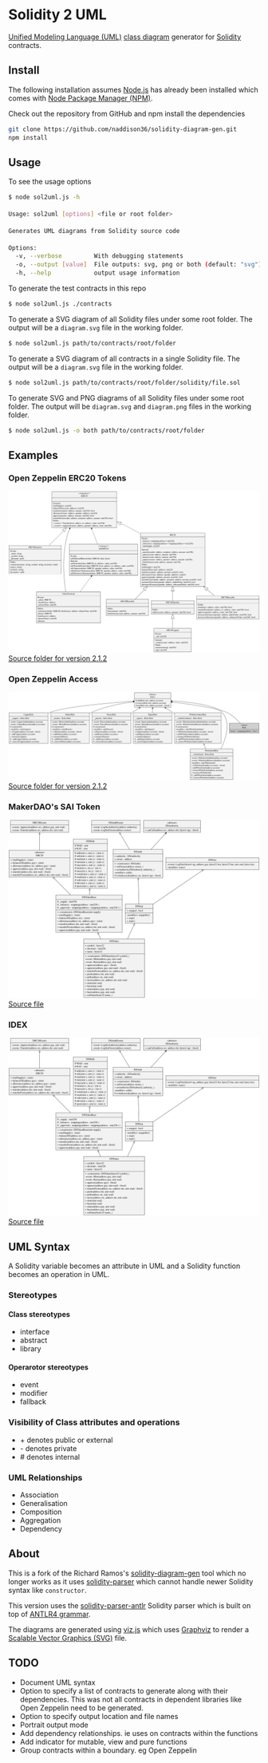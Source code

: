 # Solidity 2 UML
[Unified Modeling Language (UML)](https://en.wikipedia.org/wiki/Unified_Modeling_Language) [class diagram](https://en.wikipedia.org/wiki/Class_diagram) generator for [Solidity](https://solidity.readthedocs.io/) contracts.

## Install

The following installation assumes [Node.js](https://nodejs.org/en/download/) has already been installed which comes with [Node Package Manager (NPM)](https://www.npmjs.com/).

Check out the repository from GitHub and npm install the dependencies
```Bash
git clone https://github.com/naddison36/solidity-diagram-gen.git
npm install
```

## Usage

To see the usage options
```Bash
$ node sol2uml.js -h

Usage: sol2uml [options] <file or root folder>

Generates UML diagrams from Solidity source code

Options:
  -v, --verbose         With debugging statements
  -o, --output [value]  File outputs: svg, png or both (default: "svg")
  -h, --help            output usage information

```

To generate the test contracts in this repo
```Bash
$ node sol2uml.js ./contracts
```

To generate a SVG diagram of all Solidity files under some root folder. The output will be a `diagram.svg` file in the working folder.
```Bash
$ node sol2uml.js path/to/contracts/root/folder
```

To generate a SVG diagram of all contracts in a single Solidity file. The output will be a `diagram.svg` file in the working folder.
```Bash
$ node sol2uml.js path/to/contracts/root/folder/solidity/file.sol
```

To generate SVG and PNG diagrams of all Solidity files under some root folder.  The output will be `diagram.svg` and `diagram.png` files in the working folder.
```Bash
$ node sol2uml.js -o both path/to/contracts/root/folder
```

## Examples

### Open Zeppelin ERC20 Tokens
![Open Zeppelin ERC20](./examples/OpenZeppelinERC20.svg)
[Source folder for version 2.1.2](https://github.com/OpenZeppelin/openzeppelin-solidity/tree/v2.1.2/contracts/token/ERC20)

### Open Zeppelin Access
![Open Zeppelin ERC20](./examples/OpenZeppelinAccess.svg)
[Source folder for version 2.1.2](https://github.com/OpenZeppelin/openzeppelin-solidity/tree/v2.1.2/contracts/access)

### MakerDAO's SAI Token
![dappsys DSToken](./examples/dappsysDSToken.svg)
[Source file](https://github.com/bokkypoobah/MakerDAOSaiContractAudit/blob/master/audit/deployed-contracts/DSTokenSai-0x89d24A6b4CcB1B6fAA2625fE562bDD9a23260359.sol)

### IDEX
![IDEX](./examples/dappsysDSToken.svg)
[Source file](https://github.com/AuroraDAO/idex)

## UML Syntax

A Solidity variable becomes an attribute in UML and a Solidity function becomes an operation in UML.

### Stereotypes

#### Class stereotypes
* interface
* abstract
* library

#### Operarotor stereotypes

* event
* modifier
* fallback

### Visibility of Class attributes and operations
* \+ denotes public or external
* \- denotes private
* \# denotes internal

### UML Relationships
* Association
* Generalisation
* Composition
* Aggregation
* Dependency

## About

This is a fork of the Richard Ramos's [solidity-diagram-gen](https://github.com/richard-ramos/solidity-diagram-gen) tool which no longer works as it uses [solidity-parser](https://www.npmjs.com/package/solidity-parser/v/0.4.0) which cannot handle newer Solidity syntax like `constructor`.

This version uses the [solidity-parser-antlr](https://github.com/federicobond/solidity-parser-antlr) Solidity parser which is built on top of [ANTLR4 grammar](https://github.com/solidityj/solidity-antlr4).

The diagrams are generated using [viz.js](https://github.com/mdaines/viz.js/) which uses [Graphviz](http://www.graphviz.org/) to render a [Scalable Vector Graphics (SVG)](https://en.wikipedia.org/wiki/Scalable_Vector_Graphics) file.

## TODO

* Document UML syntax
* Option to specify a list of contracts to generate along with their dependencies. This was not all contracts in dependent libraries like Open Zeppelin need to be generated.
* Option to specify output location and file names
* Portrait output mode
* Add dependency relationships. ie uses on contracts within the functions
* Add indicator for mutable, view and pure functions
* Group contracts within a boundary. eg Open Zeppelin

